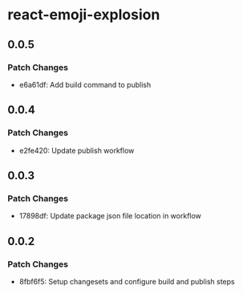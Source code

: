 # react-emoji-explosion

## 0.0.5

### Patch Changes

- e6a61df: Add build command to publish

## 0.0.4

### Patch Changes

- e2fe420: Update publish workflow

## 0.0.3

### Patch Changes

- 17898df: Update package json file location in workflow

## 0.0.2

### Patch Changes

- 8fbf6f5: Setup changesets and configure build and publish steps
